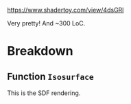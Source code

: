 https://www.shadertoy.com/view/4dsGRl

Very pretty!
And ~300 LoC.

# Breakdown

## Function `Isosurface`

This is the SDF rendering.

